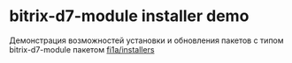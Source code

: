 # bitrix-d7-module installer demo

Демонстрация возможностей установки и обновления пакетов с типом bitrix-d7-module пакетом [fi1a/installers](https://github.com/fi1a/installers) 